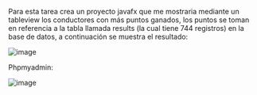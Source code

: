 Para esta tarea crea un proyecto javafx que me mostraria mediante un tableview los conductores con más puntos ganados, los puntos se toman en referencia a la tabla llamada results (la cual tiene 744 registros)
 en la base de datos, a continuación se muestra el resultado: 

![image](https://github.com/user-attachments/assets/8b67d179-5bf4-461a-a63c-79e2eb8330ff)


Phpmyadmin:

![image](https://github.com/user-attachments/assets/9cb3cba4-6a6e-4643-99b7-9ccd1b875e7f)
